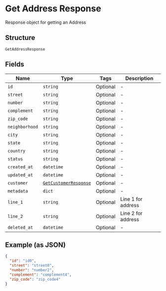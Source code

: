 
# Get Address Response

Response object for getting an Address

## Structure

`GetAddressResponse`

## Fields

| Name | Type | Tags | Description |
|  --- | --- | --- | --- |
| `id` | `string` | Optional | - |
| `street` | `string` | Optional | - |
| `number` | `string` | Optional | - |
| `complement` | `string` | Optional | - |
| `zip_code` | `string` | Optional | - |
| `neighborhood` | `string` | Optional | - |
| `city` | `string` | Optional | - |
| `state` | `string` | Optional | - |
| `country` | `string` | Optional | - |
| `status` | `string` | Optional | - |
| `created_at` | `datetime` | Optional | - |
| `updated_at` | `datetime` | Optional | - |
| `customer` | [`GetCustomerResponse`](../../doc/models/get-customer-response.md) | Optional | - |
| `metadata` | `dict` | Optional | - |
| `line_1` | `string` | Optional | Line 1 for address |
| `line_2` | `string` | Optional | Line 2 for address |
| `deleted_at` | `datetime` | Optional | - |

## Example (as JSON)

```json
{
  "id": "id0",
  "street": "street0",
  "number": "number2",
  "complement": "complement4",
  "zip_code": "zip_code4"
}
```

